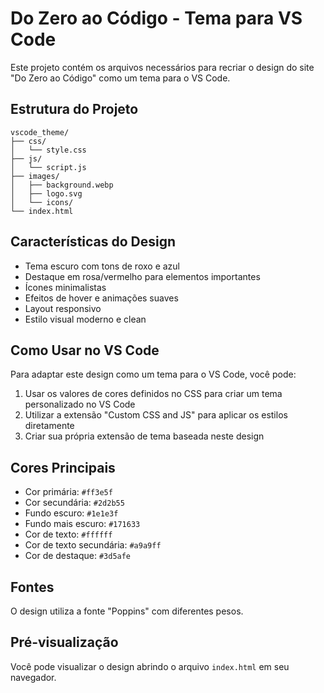 # Do Zero ao Código - Tema para VS Code

Este projeto contém os arquivos necessários para recriar o design do site "Do Zero ao Código" como um tema para o VS Code.

## Estrutura do Projeto

```
vscode_theme/
├── css/
│   └── style.css
├── js/
│   └── script.js
├── images/
│   ├── background.webp
│   ├── logo.svg
│   └── icons/
└── index.html
```

## Características do Design

- Tema escuro com tons de roxo e azul
- Destaque em rosa/vermelho para elementos importantes
- Ícones minimalistas
- Efeitos de hover e animações suaves
- Layout responsivo
- Estilo visual moderno e clean

## Como Usar no VS Code

Para adaptar este design como um tema para o VS Code, você pode:

1. Usar os valores de cores definidos no CSS para criar um tema personalizado no VS Code
2. Utilizar a extensão "Custom CSS and JS" para aplicar os estilos diretamente
3. Criar sua própria extensão de tema baseada neste design

## Cores Principais

- Cor primária: `#ff3e5f`
- Cor secundária: `#2d2b55`
- Fundo escuro: `#1e1e3f`
- Fundo mais escuro: `#171633`
- Cor de texto: `#ffffff`
- Cor de texto secundária: `#a9a9ff`
- Cor de destaque: `#3d5afe`

## Fontes

O design utiliza a fonte "Poppins" com diferentes pesos.

## Pré-visualização

Você pode visualizar o design abrindo o arquivo `index.html` em seu navegador.

